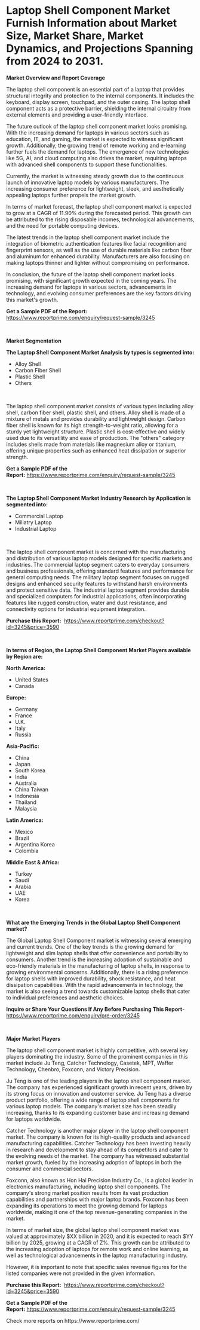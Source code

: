<p><h1>Laptop Shell Component Market Furnish Information about Market Size, Market Share, Market Dynamics, and Projections Spanning from 2024 to 2031.</h1></p><p><strong>Market Overview and Report Coverage</strong></p>
<p><p>The laptop shell component is an essential part of a laptop that provides structural integrity and protection to the internal components. It includes the keyboard, display screen, touchpad, and the outer casing. The laptop shell component acts as a protective barrier, shielding the internal circuitry from external elements and providing a user-friendly interface.</p><p>The future outlook of the laptop shell component market looks promising. With the increasing demand for laptops in various sectors such as education, IT, and gaming, the market is expected to witness significant growth. Additionally, the growing trend of remote working and e-learning further fuels the demand for laptops. The emergence of new technologies like 5G, AI, and cloud computing also drives the market, requiring laptops with advanced shell components to support these functionalities.</p><p>Currently, the market is witnessing steady growth due to the continuous launch of innovative laptop models by various manufacturers. The increasing consumer preference for lightweight, sleek, and aesthetically appealing laptops further propels the market growth.</p><p>In terms of market forecast, the laptop shell component market is expected to grow at a CAGR of 11.90% during the forecasted period. This growth can be attributed to the rising disposable incomes, technological advancements, and the need for portable computing devices.</p><p>The latest trends in the laptop shell component market include the integration of biometric authentication features like facial recognition and fingerprint sensors, as well as the use of durable materials like carbon fiber and aluminum for enhanced durability. Manufacturers are also focusing on making laptops thinner and lighter without compromising on performance.</p><p>In conclusion, the future of the laptop shell component market looks promising, with significant growth expected in the coming years. The increasing demand for laptops in various sectors, advancements in technology, and evolving consumer preferences are the key factors driving this market's growth.</p></p>
<p><strong>Get a Sample PDF of the Report:</strong> <a href="https://www.reportprime.com/enquiry/request-sample/3245">https://www.reportprime.com/enquiry/request-sample/3245</a></p>
<p>&nbsp;</p>
<p><strong>Market Segmentation</strong></p>
<p><strong>The Laptop Shell Component Market Analysis by types is segmented into:</strong></p>
<p><ul><li>Alloy Shell</li><li>Carbon Fiber Shell</li><li>Plastic Shell</li><li>Others</li></ul></p>
<p>&nbsp;</p>
<p><p>The laptop shell component market consists of various types including alloy shell, carbon fiber shell, plastic shell, and others. Alloy shell is made of a mixture of metals and provides durability and lightweight design. Carbon fiber shell is known for its high strength-to-weight ratio, allowing for a sturdy yet lightweight structure. Plastic shell is cost-effective and widely used due to its versatility and ease of production. The "others" category includes shells made from materials like magnesium alloy or titanium, offering unique properties such as enhanced heat dissipation or superior strength.</p></p>
<p><strong>Get a Sample PDF of the Report:</strong>&nbsp;<a href="https://www.reportprime.com/enquiry/request-sample/3245">https://www.reportprime.com/enquiry/request-sample/3245</a></p>
<p>&nbsp;</p>
<p><strong>The Laptop Shell Component Market Industry Research by Application is segmented into:</strong></p>
<p><ul><li>Commercial Laptop</li><li>Miliatry Laptop</li><li>Industrial Laptop</li></ul></p>
<p>&nbsp;</p>
<p><p>The laptop shell component market is concerned with the manufacturing and distribution of various laptop models designed for specific markets and industries. The commercial laptop segment caters to everyday consumers and business professionals, offering standard features and performance for general computing needs. The military laptop segment focuses on rugged designs and enhanced security features to withstand harsh environments and protect sensitive data. The industrial laptop segment provides durable and specialized computers for industrial applications, often incorporating features like rugged construction, water and dust resistance, and connectivity options for industrial equipment integration.</p></p>
<p><strong>Purchase this Report:</strong>&nbsp; <a href="https://www.reportprime.com/checkout?id=3245&price=3590">https://www.reportprime.com/checkout?id=3245&price=3590</a></p>
<p>&nbsp;</p>
<p><strong>In terms of Region, the Laptop Shell Component Market Players available by Region are:</strong></p>
<p>
    <p> <strong> North America: </strong>
        <ul>
            <li>United States</li>
            <li>Canada</li>
        </ul>
        </p> 
    <p> <strong> Europe: </strong>
        <ul>
            <li>Germany</li>
            <li>France</li>
            <li>U.K.</li>
            <li>Italy</li>
            <li>Russia</li>
        </ul>
        </p> 
    <p> <strong> Asia-Pacific: </strong>
        <ul>
            <li>China</li>
            <li>Japan</li>
            <li>South Korea</li>
            <li>India</li>
            <li>Australia</li>
            <li>China Taiwan</li>
            <li>Indonesia</li>
            <li>Thailand</li>
            <li>Malaysia</li>
        </ul>
        </p> 
    <p> <strong> Latin America: </strong>
        <ul>
            <li>Mexico</li>
            <li>Brazil</li>
            <li>Argentina Korea</li>
            <li>Colombia</li>
        </ul>
        </p> 
    <p> <strong> Middle East & Africa: </strong>
        <ul>
            <li>Turkey</li>
            <li>Saudi</li>
            <li>Arabia</li>
            <li>UAE</li>
            <li>Korea</li>
        </ul>
    </p>
    </p>
<p>&nbsp;</p>
<p><strong>What are the Emerging Trends in the Global Laptop Shell Component market?</strong></p>
<p><p>The Global Laptop Shell Component market is witnessing several emerging and current trends. One of the key trends is the growing demand for lightweight and slim laptop shells that offer convenience and portability to consumers. Another trend is the increasing adoption of sustainable and eco-friendly materials in the manufacturing of laptop shells, in response to growing environmental concerns. Additionally, there is a rising preference for laptop shells with improved durability, shock resistance, and heat dissipation capabilities. With the rapid advancements in technology, the market is also seeing a trend towards customizable laptop shells that cater to individual preferences and aesthetic choices.</p></p>
<p><strong>Inquire or Share Your Questions If Any Before Purchasing This Report</strong>- <a href="https://www.reportprime.com/enquiry/pre-order/3245">https://www.reportprime.com/enquiry/pre-order/3245</a></p>
<p>&nbsp;</p>
<p><strong>Major Market Players</strong></p>
<p><p>The laptop shell component market is highly competitive, with several key players dominating the industry. Some of the prominent companies in this market include Ju Teng, Catcher Technology, Casetek, MPT, Waffer Technology, Chenbro, Foxconn, and Victory Precision.</p><p>Ju Teng is one of the leading players in the laptop shell component market. The company has experienced significant growth in recent years, driven by its strong focus on innovation and customer service. Ju Teng has a diverse product portfolio, offering a wide range of laptop shell components for various laptop models. The company's market size has been steadily increasing, thanks to its expanding customer base and increasing demand for laptops worldwide.</p><p>Catcher Technology is another major player in the laptop shell component market. The company is known for its high-quality products and advanced manufacturing capabilities. Catcher Technology has been investing heavily in research and development to stay ahead of its competitors and cater to the evolving needs of the market. The company has witnessed substantial market growth, fueled by the increasing adoption of laptops in both the consumer and commercial sectors.</p><p>Foxconn, also known as Hon Hai Precision Industry Co., is a global leader in electronics manufacturing, including laptop shell components. The company's strong market position results from its vast production capabilities and partnerships with major laptop brands. Foxconn has been expanding its operations to meet the growing demand for laptops worldwide, making it one of the top revenue-generating companies in the market. </p><p>In terms of market size, the global laptop shell component market was valued at approximately $XX billion in 2020, and it is expected to reach $YY billion by 2025, growing at a CAGR of Z%. This growth can be attributed to the increasing adoption of laptops for remote work and online learning, as well as technological advancements in the laptop manufacturing industry.</p><p>However, it is important to note that specific sales revenue figures for the listed companies were not provided in the given information.</p></p>
<p><strong>Purchase this Report:</strong>&nbsp;&nbsp;<a href="https://www.reportprime.com/checkout?id=3245&price=3590">https://www.reportprime.com/checkout?id=3245&price=3590</a></p>
<p></p>
<p><strong>Get a Sample PDF of the Report:</strong>&nbsp;<a href="https://www.reportprime.com/enquiry/request-sample/3245">https://www.reportprime.com/enquiry/request-sample/3245</a></p>
<p>Check more reports on https://www.reportprime.com/</p>